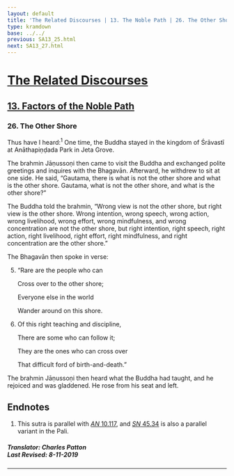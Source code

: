 ```yaml
---
layout: default
title: 'The Related Discourses | 13. The Noble Path | 26. The Other Shore'
type: kramdown
base: ../../
previous: SA13_25.html
next: SA13_27.html
---
```


# [The Related Discourses](../index.html)
## [13. Factors of the Noble Path](index.html)
### 26. The Other Shore

<section><p id="en.1-1">Thus have I heard:<sup class="noteref">1</sup> One time, the Buddha stayed in the kingdom of Śrāvastī at Anāthapiṇḍada Park in Jeta Grove.</p>


</section>
<section><p id="en.1-2">The brahmin Jāṇussoṇi then came to visit the Buddha and exchanged polite greetings and inquires with the Bhagavān. Afterward, he withdrew to sit at one side. He said, “Gautama, there is what is not the other shore and what is the other shore. Gautama, what is not the other shore, and what is the other shore?”</p>


</section>
<section><p id="en.1-3">The Buddha told the brahmin, “Wrong view is not the other shore, but right view is the other shore. Wrong intention, wrong speech, wrong action, wrong livelihood, wrong effort, wrong mindfulness, and wrong concentration are not the other shore, but right intention, right speech, right action, right livelihood, right effort, right mindfulness, and right concentration are the other shore.”</p>


</section>
<section><p id="en.1-4">The Bhagavān then spoke in verse:</p>


</section>
<section>
<ol  id="en.5" start="5" class="verse en">
<li class="en">

“Rare are the people who can<br/>

Cross over to the other shore;<br/>

Everyone else in the world<br/>

Wander around on this shore.<br/>

</li>
</ol>



</section>
<section>
<ol  id="en.6" start="6" class="verse en">
<li class="en">

Of this right teaching and discipline,<br/>

There are some who can follow it;<br/>

They are the ones who can cross over<br/>

That difficult ford of birth-and-death.”<br/>

</li>
</ol>



</section>
<section><p id="en.1-7">The brahmin Jāṇussoṇi then heard what the Buddha had taught, and he rejoiced and was gladdened. He rose from his seat and left.</p>


</section><h2>Endnotes</h2>
<ol><li>This sutra is parallel with <a href="https://suttacentral.net/an10.117" target="_blank"><em>AN</em> 10.117</a>, and <a href="https://suttacentral.net/sn45.34" target="_blank"><em>SN</em> 45.34</a> is also a parallel variant in the Pali.</li></ol><section class="footer">
<h5>Translator: Charles Patton<br/>Last Revised: 8-11-2019</h5>
<hr/>